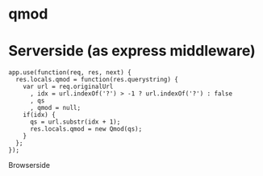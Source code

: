 qmod
====

Serverside (as express middleware)
==

```
app.use(function(req, res, next) {
  res.locals.qmod = function(res.querystring) {
    var url = req.originalUrl
      , idx = url.indexOf('?') > -1 ? url.indexOf('?') : false
      , qs
      , qmod = null;
    if(idx) {
      qs = url.substr(idx + 1);
      res.locals.qmod = new Qmod(qs);
    }
  };
});
```

Browserside
